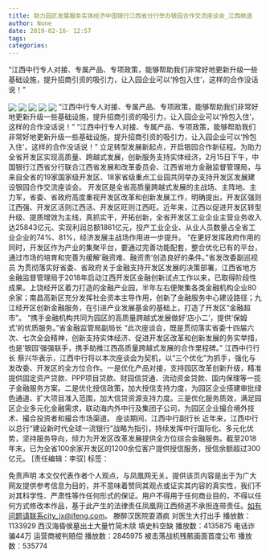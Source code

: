 ```yaml
---
title: 助力园区发展服务实体经济中国银行江西省分行举办银园合作交流座谈会_江西频道
author: None
date: 2019-02-16- 12:57
tags: 
categories: 
---
```

“江西中行专人对接、专属产品、专项政策，能够帮助我们非常好地更新升级一些基础设施，提升招商引资的吸引力，让入园企业可以‘拎包入住’，这样的合作没话说！”
<!-- more -->
                
<img align="center" border="0" src="http://p0.ifengimg.com/a/2019_07/2b58eed0430ca6b_size301_w500_h332.png" />
                
<img align="center" border="0" src="http://p3.ifengimg.com/a/2019_07/09856e84012a51a_size275_w500_h332.png" />
            
<img align="center" border="0" src="http://p2.ifengimg.com/a/2019_07/959e265b4117403_size317_w500_h336.png" />
<img align="center" border="0" src="http://p0.ifengimg.com/a/2019_07/07ba4d003345d49_size83_w500_h143.png" />
<img align="center" border="0" src="http://p2.ifengimg.com/a/2016/0810/204c433878d5cf9size1_w16_h16.png" />
“江西中行专人对接、专属产品、专项政策，能够帮助我们非常好地更新升级一些基础设施，提升招商引资的吸引力，让入园企业可以‘拎包入住’，这样的合作没话说！”
“江西中行专人对接、专属产品、专项政策，能够帮助我们非常好地更新升级一些基础设施，提升招商引资的吸引力，让入园企业可以‘拎包入住’，这样的合作没话说！”
立足转型发展新起点，开启银园合作新征程。为助力全省开发区实现高质量、跨越式发展，创新服务支持实体经济，2月15日下午，中国银行江西省分行联合江西省发展和改革委员会、江西省地方金融监督管理局，与来自全省的19家国家级开发区、18家省级重点工业园共同举办支持开发区发展建设银园合作交流座谈会。
开发区是全省高质量跨越式发展的主战场、主阵地、主力军，省委、省政府高度重视开发区改革和创新发展工作，明确提出，开发区强则江西强、开发区活则江西活、开发区旺则江西旺。近年来，江西以促进开发区转型升级、提质增效为主线，真抓实干，开拓创新，全省开发区工业企业主营业务收入达25843亿元、实现利润总额1861亿元，投产工业企业、从业人员数量占全省工业企业的74%、81%，经济发展主战场作用进一步提升。
“在更好发挥政府作用的同时，开发区作为产业的集聚平台，要通过完善功能配套，整合优化已有的平台，通过市场的培育和完善为缓解‘融资难、融资贵’创造良好的条件。”省发改委副巡视员
为贯彻落实好省委、省政府关于金融支持开发区发展的决策部署，江西省地方金融监督管理局于2018年启动江西开发区金融创新试点工作以来，已取得阶段性成果。上饶经开区着力打造的金融产业园，半年左右便聚集各类金融机构企业80余家；南昌高新区充分发挥社会资本主导作用，创新了金融服务中心建设路径；九江经开区创新金融服务，在引进产业发展基金的基础上，打造了开发区“金融超市”。
“携手金融机构共同为园区的高质量跨越式发展做好‘店小二’，提供‘保姆式’的优质服务。”省金融监管局副局长
“此次座谈会，既是贯彻落实省委十四届六次、七次全会精神，创新支持实体经济、促进开发区改革和创新发展的务实举措，也是‘银园’强强联手，携手助推江西高质量跨越式发展的合作里程碑。” 江西中行行长
蔡兴华表示，江西中行将以本次座谈会为契机，以“三个优化”为抓手，强化与发改委、开发区的全方位合作。一是优化产品对接，支持园区改革创新升级，精准提供固定资产贷款、PPP项目贷款、财园信贷通、流动资金贷款、国内保理等一揽子金融服务方案。二是优化授信政策，加大授信支持力度，为园区企业搭建审批绿色通道、扩大项目准入范围，加大信贷资源支持力度。三是优化服务质效，满足园区企业多元化金融需求，联动海内外中行及集团子公司，为园区企业撮合境外技术、撮合投资者和撮合市场渠道。
座谈期间，江西中行副行长
近年来，江西中行以总行“建设新时代全球一流银行”战略为指引，持续发挥中行国际化、多元化优势，坚持服务导向，倾力为开发区改革发展提供全方位综合金融服务。截至2018年末，已为全省100余家开发区的1200余位客户提供授信服务，授信余额超过300亿元。
[责任编辑：李驭]
标签：
 
             
免责声明
本文仅代表作者个人观点，与凤凰网无关。提供该页内容是出于为广大网友提供参考信息为目的，并不意味着赞同其观点或证实其内容的真实性，我们不对其科学性、严肃性等作任何形式的保证。用户不得用于任何商业目的，不得以任何方式修改本作品，基于此产生的法律责任凤凰网江西频道不承担连带责任。如有问题请联系city_jx@ifeng.com。
滕醉汉医院耍酒疯 对医生大打出手
播放数：1133929
西汉海昏侯墓出土大量竹简木牍 填史料空缺
播放数：4135875
电话诈骗44万 运营商被判赔偿
播放数：2845975
被击落战机残骸画面首度公布
播放数：535774
